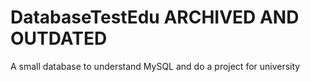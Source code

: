 # DatabaseTestEdu ARCHIVED AND OUTDATED
A small database to understand MySQL and do a project for university
